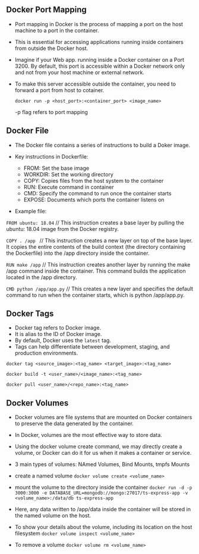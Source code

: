 ## Docker Port Mapping

- Port mapping in Docker is the process of mapping a port on the host machine to a port in the container.
- This is essential for accessing applications running inside containers from outside the Docker host.

- Imagine if your Web app. running inside a Docker container on a Port 3200. By default, this port is accessible within a Docker network only and not from your host machine or external network.
- To make this server accessible outside the container, you need to forward a port from host to cotainer.

  ```docker run -p <host_port>:<container_port> <image_name>```

  -p flag refers to port mapping
  
## Docker File

- The Docker file contains a series of instructions to build a Doker image.

- Key instructions in Dockerfile:

  - FROM: Set the base image
  - WORKDIR: Set the working directory
  - COPY: Copies files from the host system to the container
  - RUN: Execute command in container
  - CMD: Specify the command to run once the container starts
  - EXPOSE: Documents which ports the container listens on

- Example file:

```FROM ubuntu: 18.04```      // This instruction creates a base layer by pulling the ubuntu: 18.04 image from the Docker registry.

```COPY . /app ```           // This instruction creates a new layer on top of the base layer. It copies the entire contents of the build context (the directory containing the Dockerfile) into the /app directory inside the container.
              
```RUN make /app```          // This instruction creates another layer by running the make /app command inside the container. This command builds the application located in the /app directory.

```CMD python /app/app.py```  // This creates a new layer and specifies the default command to run when the container starts, which is python /app/app.py.

## Docker Tags

- Docker tag refers to Docker image.
- It is alias to the ID of Docker image.
- By default, Docker uses the ```latest``` tag.
- Tags can help differentiate between development, staging, and production environments.

```docker tag <source_image>:<tag_name> <target_image>:<tag_name>```  

```docker build -t <user_name>/<image_name>:<tag_name>```

```docker pull <user_name>/<repo_name>:<tag_name>```

## Docker Volumes

- Docker volumes are file systems that are mounted on Docker containers to preserve the data generated by the container.
-  In Docker, volumes are the most effective way to store data.
-  Using the docker volume create command, we may directly create a volume, or Docker can do it for us when it makes a container or service.
-  3 main types of volumes: NAmed Volumes, Bind Mounts, tmpfs Mounts

- create a named volume
```docker volume create <volume_name>```

-  mount the volume to the directory inside the container
```docker run -d -p 3000:3000 -e DATABASE_URL=mongodb://mongo:27017/ts-express-app -v <volume_name>:/data/db ts-express-app```
- Here, any data written to /app/data inside the container will be stored in the named volume on the host.

- To show your details about the volume, including its location on the host filesystem
```docker volume inspect <volume_name>```

- To remove a volume
```docker volume rm <volume_name>```
```

